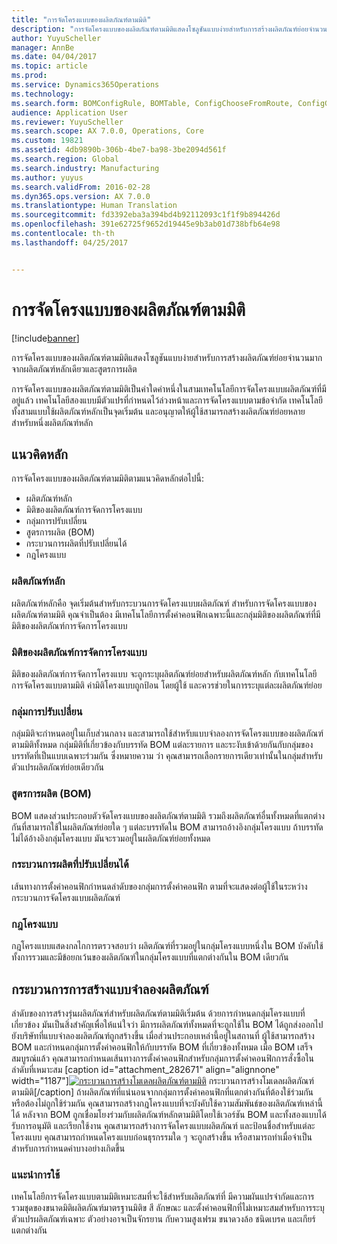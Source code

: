 ```yaml
---
title: "การจัดโครงแบบของผลิตภัณฑ์ตามมิติ"
description: "การจัดโครงแบบของผลิตภัณฑ์ตามมิติแสดงโซลูชันแบบง่ายสำหรับการสร้างผลิตภัณฑ์ย่อยจำนวนมากจากผลิตภัณฑ์หลักเดียวและสูตรการผลิต"
author: YuyuScheller
manager: AnnBe
ms.date: 04/04/2017
ms.topic: article
ms.prod: 
ms.service: Dynamics365Operations
ms.technology: 
ms.search.form: BOMConfigRule, BOMTable, ConfigChooseFromRoute, ConfigGroup, ConfigHierarchy, EcoResDimensionBasedConfiguration
audience: Application User
ms.reviewer: YuyuScheller
ms.search.scope: AX 7.0.0, Operations, Core
ms.custom: 19821
ms.assetid: 4db9890b-306b-4be7-ba98-3be2094d561f
ms.search.region: Global
ms.search.industry: Manufacturing
ms.author: yuyus
ms.search.validFrom: 2016-02-28
ms.dyn365.ops.version: AX 7.0.0
ms.translationtype: Human Translation
ms.sourcegitcommit: fd3392eba3a394bd4b92112093c1f1f9b894426d
ms.openlocfilehash: 391e62725f9652d19445e9b3ab01d738bfb64e98
ms.contentlocale: th-th
ms.lasthandoff: 04/25/2017


---
```


# <a name="dimension-based-product-configuration"></a>การจัดโครงแบบของผลิตภัณฑ์ตามมิติ

[!include[banner](../includes/banner.md)]


การจัดโครงแบบของผลิตภัณฑ์ตามมิติแสดงโซลูชันแบบง่ายสำหรับการสร้างผลิตภัณฑ์ย่อยจำนวนมากจากผลิตภัณฑ์หลักเดียวและสูตรการผลิต

การจัดโครงแบบของผลิตภัณฑ์ตามมิติเป็นค่าใดค่าหนึ่งในสามเทคโนโลยีการจัดโครงแบบผลิตภัณฑ์ที่มีอยู่แล้ว เทคโนโลยีสองแบบมีตัวแปรที่กำหนดไว้ล่วงหน้าและการจัดโครงแบบตามข้อจำกัด เทคโนโลยีทั้งสามแบบใช้ผลิตภัณฑ์หลักเป็นจุดเริ่มต้น และอนุญาตให้ผู้ใช้สามารถสร้างผลิตภัณฑ์ย่อยหลายสำหรับหนึ่งผลิตภัณฑ์หลัก

## <a name="key-concepts"></a>แนวคิดหลัก
การจัดโครงแบบของผลิตภัณฑ์ตามมิติตามแนวคิดหลักต่อไปนี้:

-   ผลิตภัณฑ์หลัก
-   มิติของผลิตภัณฑ์การจัดการโครงแบบ
-   กลุ่มการปรับเปลี่ยน
-   สูตรการผลิต (BOM)
-   กระบวนการผลิตที่ปรับเปลี่ยนได้
-   กฎโครงแบบ

### <a name="product-masters"></a>ผลิตภัณฑ์หลัก

ผลิตภัณฑ์หลักคือ จุดเริ่มต้นสำหรับกระบวนการจัดโครงแบบผลิตภัณฑ์ สำหรับการจัดโครงแบบของผลิตภัณฑ์ตามมิติ คุณจำเป็นต้อง มีเทคโนโลยีการตั้งค่าคอนฟิกเฉพาะนี้และกลุ่มมิติของผลิตภัณฑ์ที่มีมิติของผลิตภัณฑ์การจัดการโครงแบบ

### <a name="configuration-product-dimension"></a>มิติของผลิตภัณฑ์การจัดการโครงแบบ

มิติของผลิตภัณฑ์การจัดการโครงแบบ จะถูกระบุผลิตภัณฑ์ย่อยสำหรับผลิตภัณฑ์หลัก กับเทคโนโลยีการจัดโครงแบบตามมิติ ค่ามิติโครงแบบถูกป้อน โดยผู้ใช้ และควรช่วยในการระบุแต่ละผลิตภัณฑ์ย่อย

### <a name="configuration-groups"></a>กลุ่มการปรับเปลี่ยน

กลุ่มมิติจะกำหนดอยู่ในเก็บส่วนกลาง และสามารถใช้สำหรับแบบจำลองการจัดโครงแบบของผลิตภัณฑ์ตามมิติทั้งหมด กลุ่มมิติที่เกี่ยวข้องกับบรรทัด BOM แต่ละรายการ และระงับเข้าด้วยกันกับกลุ่มของบรรทัดที่เป็นแบบเฉพาะร่วมกัน ซึ่งหมายความ ว่า คุณสามารถเลือกรายการเดียวเท่านั้นในกลุ่มสำหรับตัวแปรผลิตภัณฑ์ย่อยเดียวกัน

### <a name="bill-of-materials-bom"></a>สูตรการผลิต (BOM)

BOM แสดงส่วนประกอบตัวจัดโครงแบบของผลิตภัณฑ์ตามมิติ รวมถึงผลิตภัณฑ์อื่นทั้งหมดที่แตกต่างกันที่สามารถใช้ในผลิตภัณฑ์ย่อยใด ๆ แต่ละบรรทัดใน BOM สามารถอ้างอิงกลุ่มโครงแบบ ถ้าบรรทัดไม่ได้อ้างอิงกลุ่มโครงแบบ มันจะรวมอยู่ในผลิตภัณฑ์ย่อยทั้งหมด

### <a name="configuration-route"></a>กระบวนการผลิตที่ปรับเปลี่ยนได้

เส้นทางการตั้งค่าคอนฟิกกำหนดลำดับของกลุ่มการตั้งค่าคอนฟิก ตามที่จะแสดงต่อผู้ใช้ในระหว่างกระบวนการจัดโครงแบบผลิตภัณฑ์

### <a name="configuration-rules"></a>กฎโครงแบบ

กฎโครงแบบแสดงกลไกการตรวจสอบว่า ผลิตภัณฑ์ที่รวมอยู่ในกลุ่มโครงแบบหนึ่งใน BOM บังคับใช้ทั้งการรวมและมีข้อยกเว้นของผลิตภัณฑ์ในกลุ่มโครงแบบที่แตกต่างกันใน BOM เดียวกัน

## <a name="product-modeling-process"></a>กระบวนการการสร้างแบบจำลองผลิตภัณฑ์
ลำดับของการสร้างรุ่นผลิตภัณฑ์สำหรับผลิตภัณฑ์ตามมิติเริ่มต้น ด้วยการกำหนดกลุ่มโครงแบบที่เกี่ยวข้อง มันเป็นสิ่งสำคัญเพื่อให้แน่ใจว่า มีการผลิตภัณฑ์ทั้งหมดที่จะถูกใช้ใน BOM ได้ถูกส่งออกไปยังบริษัทที่แบบจำลองผลิตภัณฑ์ถูกสร้างขึ้น เมื่อส่วนประกอบเหล่านี้อยู่ในสถานที่ ผู้ใช้สามารถสร้าง BOM และกำหนดกลุ่มการตั้งค่าคอนฟิกให้กับบรรทัด BOM ที่เกี่ยวข้องทั้งหมด เมื่อ BOM เสร็จสมบูรณ์แล้ว คุณสามารถกำหนดเส้นทางการตั้งค่าคอนฟิกสำหรับกลุ่มการตั้งค่าคอนฟิกการสั่งซื้อในลำดับที่เหมาะสม \[caption id="attachment\_282671" align="alignnone" width="1187"\][![กระบวนการสร้างโมเดลผลิตภัณฑ์ตามมิติ](./media/dimension-based-product-modeling-process-v1.png)](./media/dimension-based-product-modeling-process-v1.png) กระบวนการสร้างโมเดลผลิตภัณฑ์ตามมิติ\[/caption\] ถ้าผลิตภัณฑ์ที่แน่นอนจากกลุ่มการตั้งค่าคอนฟิกที่แตกต่างกันที่ต้องใช้ร่วมกันหรือต้องไม่ถูกใช้ร่วมกัน คุณสามารถสร้างกฎโครงแบบที่จะบังคับใช้ความสัมพันธ์ของผลิตภัณฑ์เหล่านี้ได้ หลังจาก BOM ถูกเชื่อมโยงร่วมกับผลิตภัณฑ์หลักตามมิติโดยใช้เวอร์ชัน BOM และทั้งสองแบบได้รับการอนุมัติ และเรียกใช้งาน คุณสามารถสร้างการจัดโครงแบบผลิตภัณฑ์ และป้อนชื่อสำหรับแต่ละโครงแบบ คุณสามารถกำหนดโครงแบบก่อนธุรกรรมใด ๆ จะถูกสร้างขึ้น หรือสามารถทำเมื่อจำเป็นสำหรับการกำหนดค่าบางอย่างเกิดขึ้น

### <a name="suggested-use"></a>แนะนำการใช้

เทคโนโลยีการจัดโครงแบบตามมิติเหมาะสมที่จะใช้สำหรับผลิตภัณฑ์ที่ มีความผันแปรจำกัดและการรวมชุดของขนาดมิติผลิตภัณฑ์มาตรฐานมิติข สี ลักษณะ และตั้งค่าคอนฟิกที่ไม่เหมาะสมสำหรับการระบุตัวแปรผลิตภัณฑ์เฉพาะ ตัวอย่างอาจเป็นจักรยาน กับความสูงเฟรม ขนาดวงล้อ ชนิดเบรค และเกียร์แตกต่างกัน




